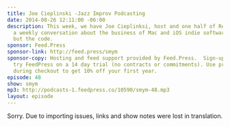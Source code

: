 ```yaml
---
title: Joe Cieplinski -Jazz Improv Podcasting
date: 2014-08-26 12:11:00 -06:00
description: This week, we have Joe Cieplinksi, host and one half of Release Notes,
  a weekly conversation about the business of Mac and iOS indie software development—Everything
  but the code.
sponsor: Feed.Press
sponsor-link: http://feed.press/smym
sponsor-copy: Hosting and feed support provided by Feed.Press.  Sign-up today and
  try FeedPress on a 14 day trial (no contracts or commitments). Use promo code "smym"
  during checkout to get 10% off your first year.
episode: 48
show: smym
mp3: http://podcasts-1.feedpress.co/10590/smym-48.mp3
layout: episode
---
```


Sorry. Due to importing issues, links and show notes were lost in translation.
